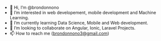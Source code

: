 - 👋 Hi, I’m @brondonnono
- 👀 I’m interested in web developement, mobile development and Machine Learning.
- 🌱 I’m currently learning Data Science, Mobile and Web development. 
- 💞️ I’m looking to collaborate on Angular, Ionic, Laravel Projects.
- 📫 How to reach me (brondonnono3@gmail.com)

<!---
brondonnono/brondonnono is a ✨ special ✨ repository because its `README.md` (this file) appears on your GitHub profile.
You can click the Preview link to take a look at your changes.
--->
